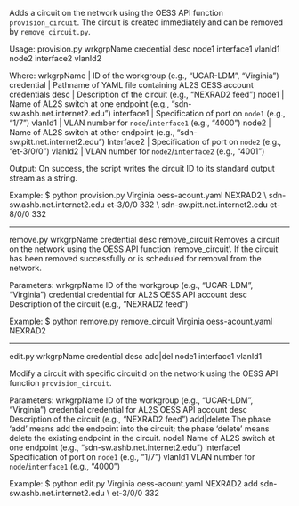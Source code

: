 Adds a circuit on the network using the OESS API function `provision_circuit`.
The circuit is created immediately and can be removed by `remove_circuit.py`.

Usage: provision.py wrkgrpName credential desc node1 interface1 vlanId1 node2 interface2 vlanId2 

Where:
wrkgrpName | ID of the workgroup (e.g., “UCAR-LDM”, “Virginia”)
credential | Pathname of YAML file containing AL2S OESS account credentials
desc       | Description of the circuit (e.g., “NEXRAD2 feed”) 
node1      | Name of AL2S switch at one endpoint (e.g., “sdn-sw.ashb.net.internet2.edu”)
interface1 | Specification of port on `node1` (e.g., “1/7”)
vlanId1    | VLAN number for `node`/`interface1` (e.g., “4000”)
node2      | Name of AL2S switch at other endpoint (e.g., “sdn-sw.pitt.net.internet2.edu”)
Interface2 | Specification of port on `node2` (e.g., “et-3/0/0”)
vlanId2    | VLAN number for `node2`/`interface2` (e.g., “4001”)

Output:
On success, the script writes the circuit ID to its standard output stream as a string.

Example:
$ python provision.py Virginia oess-acount.yaml NEXRAD2 \ sdn-sw.ashb.net.internet2.edu et-3/0/0 332 \ sdn-sw.pitt.net.internet2.edu et-8/0/0 332


__________________________________________________________________________

remove.py wrkgrpName credential desc
remove_circuit
Removes a circuit on the network using the OESS API function ‘remove_circuit’. 
If the circuit has been removed successfully or is scheduled for removal from the network.

Parameters:
wrkgrpName
ID of the workgroup (e.g., “UCAR-LDM”, “Virginia”)
credential
credential for AL2S OESS API account
desc
Description of the circuit (e.g., “NEXRAD2 feed”)

Example:
$ python remove.py remove_circuit Virginia oess-acount.yaml NEXRAD2
__________________________________________________________________________



edit.py wrkgrpName credential desc add|del node1 interface1 vlanId1 

Modify a circuit with specific circuitId on the network using the OESS API function `provision_circuit`.

Parameters:
wrkgrpName
ID of the workgroup (e.g., “UCAR-LDM”, “Virginia”)
credential
credential for AL2S OESS API account
desc
Description of the circuit (e.g., “NEXRAD2 feed”)
add|delete
The phase ‘add’ means add the endpoint into the circuit; the phase ‘delete’ means delete the existing endpoint in the circuit.
node1
Name of AL2S switch at one endpoint (e.g., “sdn-sw.ashb.net.internet2.edu”)
interface1
Specification of port on `node1` (e.g., “1/7”)
vlanId1
VLAN number for `node`/`interface1` (e.g., “4000”)

Example:
$ python edit.py Virginia oess-acount.yaml NEXRAD2 add sdn-sw.ashb.net.internet2.edu \ et-3/0/0 332
